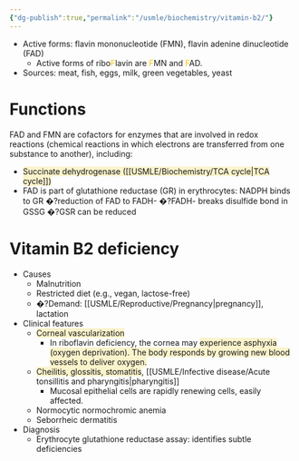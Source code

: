 ```yaml
---
{"dg-publish":true,"permalink":"/usmle/biochemistry/vitamin-b2/"}
---
```


- Active forms: flavin mononucleotide (FMN), flavin adenine dinucleotide (FAD)
	- Active forms of ribo<font color="#ffc000">F</font>lavin are <font color="#ffc000">F</font>MN and <font color="#ffc000">F</font>AD.
- Sources: meat, fish, eggs, milk, green vegetables, yeast
# Functions
FAD and FMN are cofactors for enzymes that are involved in redox reactions (chemical reactions in which electrons are transferred from one substance to another), including:
- <span style="background:rgba(240, 200, 0, 0.2)">Succinate dehydrogenase ([[USMLE/Biochemistry/TCA cycle\|TCA cycle]])</span>
- FAD is part of glutathione reductase (GR) in erythrocytes: NADPH binds to GR �?reduction of FAD to FADH- �?FADH- breaks disulfide bond in GSSG �?GSR can be reduced
# Vitamin B2 deficiency
- Causes
	- Malnutrition
	- Restricted diet (e.g., vegan, lactose-free)
	- �?Demand: [[USMLE/Reproductive/Pregnancy\|pregnancy]], lactation
- Clinical features
	- <span style="background:rgba(240, 200, 0, 0.2)">Corneal vascularization</span>
		- In riboflavin deficiency, the cornea may <span style="background:rgba(240, 200, 0, 0.2)">experience asphyxia (oxygen deprivation). The body responds by growing new blood vessels to deliver oxygen.</span>
	- <span style="background:rgba(240, 200, 0, 0.2)">Cheilitis, glossitis, stomatitis</span>, [[USMLE/Infective disease/Acute tonsillitis and pharyngitis\|pharyngitis]]
		- Mucosal epithelial cells are rapidly renewing cells, easily affected.
	- Normocytic normochromic anemia
	- Seborrheic dermatitis
- Diagnosis
	- Erythrocyte glutathione reductase assay: identifies subtle deficiencies

